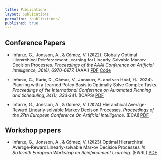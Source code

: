 ```yaml
---
title: Publications
layout: publications
permalink: /publications/
published: true
---
```


## Conference Papers

* Infante, G., Jonsson, A., & Gómez, V. (2022). Globally Optimal Hierarchical Reinforcement Learning for Linearly-Solvable Markov Decision Processes. *Proceedings of the AAAI Conference on Artificial Intelligence, 36(6), 6970-6977.* (AAAI) [PDF](https://doi.org/10.1609/aaai.v36i6.20655) [Code](https://github.com/guillermoim/HRL_LMDP)

* Infante, G., Kuric, D., Gómez, V., Jonsson, A. and van Hoof, H. (2024). Planning with a Learned Policy Basis to Optimally Solve Complex Tasks. *Proceedings of the International Conference on Automated Planning and Scheduling, 34(1), 333-341.* (ICAPS) [PDF](https://arxiv.org/pdf/2403.15301)

* Infante, G., Jonsson, A., & Gómez, V. (2024) Hierarchical Average-Reward Linearly-solvable Markov Decision Processes. *Proceedings of the 27th European Conference On Artificial Intelligence.* (ECAI) [PDF](https://drive.google.com/file/d/1-VDzH8iAUr4DUSiwBIbuj-Rblp7X6pzx/view)


## Workshop papers

* Infante, G., Jonsson, A., & Gómez, V. (2023) Optimal Hierarchical Average-Reward Linearly-solvable Markov Decision Processes. *In Sixteenth European Workshop on Reinforcement Learning.* (EWRL) [PDF](https://drive.google.com/file/d/1-VDzH8iAUr4DUSiwBIbuj-Rblp7X6pzx/view)
